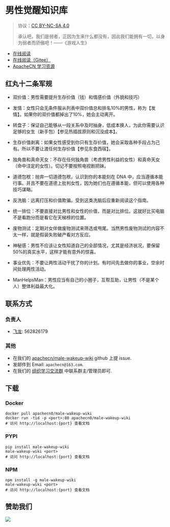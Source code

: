 # 男性觉醒知识库

> 协议：[CC BY-NC-SA 4.0](http://creativecommons.org/licenses/by-nc-sa/4.0/)
> 
> 承认吧，我们是弱者，正因为生来什么都没有，因此我们能拥有一切，以身为弱者而骄傲吧！——《游戏人生》

* [在线阅读](https://mww.flygon.net)
* [在线阅读（Gitee）](https://apachecn.gitee.io/doc-template/)
* [ApacheCN 学习资源](http://docs.apachecn.org/)

## 红丸十二条军规

+   双价值：男性需要提升生存价值（钱）和情感价值（外貌和技巧）

+   发情：女性只会无条件服从列表中双价值总和排名10%的男性，称为【发情】。如果你的双价值都掉出了10%，她会主动离开。

+   转盘子：保证自己能够从一段关系中及时抽身，低成本换人，为此你需要认识足够的女生（新手包）【参见热插拔原则和沉没成本】。

+   生存价值剥离：如果女性感受到你只有生存价值，她会采取各种手段占为己有。所以不要让渡任何生存价值【参见东食西宿】。

+   独角兽和真命天女：不存在任何独角兽（考虑男性利益的女性）和真命天女（命中注定的女性）。切记不要按照电视剧把妹。

+   道德包袱：抛弃一切道德包袱，认识到你的本能刻在 DNA 中，应当遵循本能行事。并且不要在道德上批判女性，因为她们也在遵循本能，但可以使用各种技巧谋略。

+   反洗脑：远离打压和价值欺骗。受到这类洗脑后应重新阅读这个指南。

+   统一排位：不要直接对比男性和女性的价值，而是对比排位。这就好比买电脑不是看跑分而是看它在天梯榜的位置。

+   废物测试：定期对女伴做废物测试来筛选或甩尾。当然男性废物测试的内容不太一样，就是假装失败破产看对方反应。

+   神秘感：男性不应该让女性知道自己的全部情况，尤其是经济状况，要保留50%的真实水平，这样才能有意外的惊喜。

+   事业优先：不要让两性活动干扰了你的计划。有时间先去做你的事业，空余时间处理两性活动。

+   ManHelpsMan：男性应当有自己的小圈子，互帮互助，让男性（不是某个人）整体利益最大化。

## 联系方式

### 负责人

* [飞龙](https://github.com/jiangzhonglian): 562826179

### 其他

*   在我们的 [apachecn/male-wakeup-wiki](https://github.com/apachecn/male-wakeup-wiki) github 上提 issue.
*   发邮件到 Email: `apachecn@163.com`.
*   在我们的 [组织学习交流群](http://www.apachecn.org/organization/348.html) 中联系群主/管理员即可.

## 下载

### Docker

```
docker pull apachecn0/male-wakeup-wiki
docker run -tid -p <port>:80 apachecn0/male-wakeup-wiki
# 访问 http://localhost:{port} 查看文档
```

### PYPI

```
pip install male-wakeup-wiki
male-wakeup-wiki <port>
# 访问 http://localhost:{port} 查看文档
```

### NPM

```
npm install -g male-wakeup-wiki
male-wakeup-wiki <port>
# 访问 http://localhost:{port} 查看文档
```

## 赞助我们

![](http://data.apachecn.org/img/about/donate.jpg)
